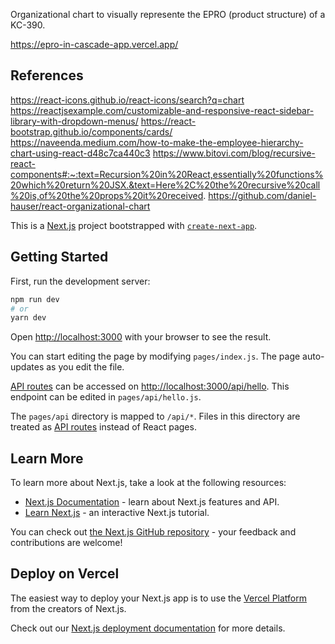 
Organizational chart to visually represente the EPRO (product structure) of a KC-390.

https://epro-in-cascade-app.vercel.app/

## References
https://react-icons.github.io/react-icons/search?q=chart
https://reactjsexample.com/customizable-and-responsive-react-sidebar-library-with-dropdown-menus/
https://react-bootstrap.github.io/components/cards/
https://naveenda.medium.com/how-to-make-the-employee-hierarchy-chart-using-react-d48c7ca440c3
https://www.bitovi.com/blog/recursive-react-components#:~:text=Recursion%20in%20React,essentially%20functions%20which%20return%20JSX.&text=Here%2C%20the%20recursive%20call%20is,of%20the%20props%20it%20received.
https://github.com/daniel-hauser/react-organizational-chart

This is a [Next.js](https://nextjs.org/) project bootstrapped with [`create-next-app`](https://github.com/vercel/next.js/tree/canary/packages/create-next-app).

## Getting Started

First, run the development server:

```bash
npm run dev
# or
yarn dev
```

Open [http://localhost:3000](http://localhost:3000) with your browser to see the result.

You can start editing the page by modifying `pages/index.js`. The page auto-updates as you edit the file.

[API routes](https://nextjs.org/docs/api-routes/introduction) can be accessed on [http://localhost:3000/api/hello](http://localhost:3000/api/hello). This endpoint can be edited in `pages/api/hello.js`.

The `pages/api` directory is mapped to `/api/*`. Files in this directory are treated as [API routes](https://nextjs.org/docs/api-routes/introduction) instead of React pages.

## Learn More

To learn more about Next.js, take a look at the following resources:

- [Next.js Documentation](https://nextjs.org/docs) - learn about Next.js features and API.
- [Learn Next.js](https://nextjs.org/learn) - an interactive Next.js tutorial.

You can check out [the Next.js GitHub repository](https://github.com/vercel/next.js/) - your feedback and contributions are welcome!

## Deploy on Vercel

The easiest way to deploy your Next.js app is to use the [Vercel Platform](https://vercel.com/new?utm_medium=default-template&filter=next.js&utm_source=create-next-app&utm_campaign=create-next-app-readme) from the creators of Next.js.

Check out our [Next.js deployment documentation](https://nextjs.org/docs/deployment) for more details.
